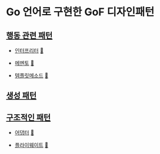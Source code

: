 # Go 언어로 구현한 GoF 디자인패턴

## [행동 관련 패턴](behavioral)

[//]: # (* [Chain of responsiblity]&#40;behavioral/chain&#41; [:notebook:]&#40;https://en.wikipedia.org/wiki/Chain-of-responsibility_pattern&#41;)

[//]: # (* [Command]&#40;behavioral/command&#41; [:notebook:]&#40;https://en.wikipedia.org/wiki/Command_pattern&#41;)

* [인터프리터](behavioral/interpreter) [:notebook:](https://en.wikipedia.org/wiki/Interpreter_pattern)

[//]: # (* [Mediator]&#40;behavioral/mediator&#41; [:notebook:]&#40;https://en.wikipedia.org/wiki/Mediator_pattern&#41;)

* [메멘토](behavioral/memento) [:notebook:](https://en.wikipedia.org/wiki/Memento_pattern)

[//]: # (* [Observer]&#40;behavioral/observer&#41; [:notebook:]&#40;https://en.wikipedia.org/wiki/Observer_pattern&#41;)

[//]: # (* [State]&#40;behavioral/state&#41; [:notebook:]&#40;https://en.wikipedia.org/wiki/State_pattern&#41;)

[//]: # (* [Strategy]&#40;behavioral/strategy&#41; [:notebook:]&#40;https://en.wikipedia.org/wiki/Strategy_pattern&#41;)

* [템플릿메소드](behavioral/template_method) [:notebook:](https://en.wikipedia.org/wiki/Template_pattern)

[//]: # (* [Visitor]&#40;behavioral/visitor&#41; [:notebook:]&#40;https://en.wikipedia.org/wiki/Visitor_pattern&#41;)

## [생성 패턴](creational)

[//]: # (* [Abstract Factory method]&#40;creational/abstract_factory&#41; [:notebook:]&#40;http://en.wikipedia.org/wiki/Abstract_Factory_pattern&#41;)

[//]: # (* [Builder]&#40;creational/builder&#41; [:notebook:]&#40;http://en.wikipedia.org/wiki/Builder_pattern&#41;)

[//]: # (* [Factory method]&#40;creational/factory&#41; [:notebook:]&#40;http://en.wikipedia.org/wiki/Factory_pattern&#41;)

[//]: # (* [Object Pool]&#40;creational/pool&#41; [:notebook:]&#40;http://en.wikipedia.org/wiki/Object_Pool_pattern&#41;)

[//]: # (* [Prototype]&#40;creational/prototype&#41; [:notebook:]&#40;http://en.wikipedia.org/wiki/Prototype_pattern&#41;)

## [구조적인 패턴](structural)

* [어댑터](structural/adapter) [:notebook:](https://en.wikipedia.org/wiki/Adapter_pattern)

[//]: # (* [Binary Tree compositions]&#40;structural/binary-tree-compositions&#41; [:notebook:]&#40;https://en.wikipedia.org/wiki/Binary_tree&#41;)

[//]: # (* [Bridge]&#40;structural/bridge&#41; [:notebook:]&#40;https://en.wikipedia.org/wiki/Bridge_pattern&#41;)

[//]: # (* [Composite]&#40;structural/composite&#41; [:notebook:]&#40;http://en.wikipedia.org/wiki/Composite_pattern&#41;)

[//]: # (* [Decorator]&#40;structural/decorator&#41; [:notebook:]&#40;https://en.wikipedia.org/wiki/Decorator_pattern&#41;)

* [플라이웨이트](structural/flyweight) [:notebook:](https://en.wikipedia.org/wiki/Flyweight_pattern)

[//]: # (* [Proxy]&#40;structural/proxy&#41; [:notebook:]&#40;https://en.wikipedia.org/wiki/Proxy_pattern&#41;)
